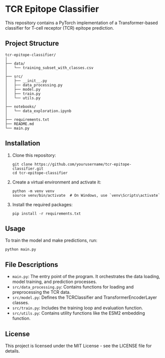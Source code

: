 # TCR Epitope Classifier

This repository contains a PyTorch implementation of a Transformer-based classifier for T-cell receptor (TCR) epitope prediction.

## Project Structure

```
tcr-epitope-classifier/
│
├── data/
│   └── training_subset_with_classes.csv
│
├── src/
│   ├── __init__.py
│   ├── data_processing.py
│   ├── model.py
│   ├── train.py
│   └── utils.py
│
├── notebooks/
│   └── data_exploration.ipynb
│
├── requirements.txt
├── README.md
└── main.py
```

## Installation

1. Clone this repository:
   ```
   git clone https://github.com/yourusername/tcr-epitope-classifier.git
   cd tcr-epitope-classifier
   ```

2. Create a virtual environment and activate it:
   ```
   python -m venv venv
   source venv/bin/activate  # On Windows, use `venv\Scripts\activate`
   ```

3. Install the required packages:
   ```
   pip install -r requirements.txt
   ```

## Usage

To train the model and make predictions, run:

```
python main.py
```

## File Descriptions

- `main.py`: The entry point of the program. It orchestrates the data loading, model training, and prediction processes.
- `src/data_processing.py`: Contains functions for loading and preprocessing the TCR data.
- `src/model.py`: Defines the TCRClassifier and TransformerEncoderLayer classes.
- `src/train.py`: Includes the training loop and evaluation function.
- `src/utils.py`: Contains utility functions like the ESM2 embedding function.

## License

This project is licensed under the MIT License - see the LICENSE file for details.
